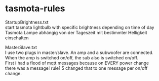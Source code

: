 # tasmota-rules

StartupBrightness.txt <br>
start tasmota lightbulb with specific brightness depending on time of day <br>
Tasmota Lampe abhängig von der Tageszeit mit bestimmter Helligkeit einschalten <br>

MasterSlave.txt<br>
I use two plugs in master/slave. An amp and a subwoofer are connected.<br>
When the amp is switched on/off, the sub also is switched on/off.<br>
First i had a flood of mqtt messages because on EVERY power change<br>
there was a message! rule1 5 changed that to one message per on/off change.
